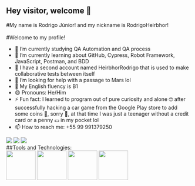 ## Hey visitor, welcome 👋

#My name is Rodrigo Júnior! and my nickname is RodrigoHeirbhor!
<br><br>
#Welcome to my profile!

- 🔭 I’m currently studying QA Automation and QA process
- 🌱 I’m currently learning about GitHub, Cypress, Robot Framework, JavaScript, Postman, and BDD
- 👯 I have a second account named HeirbhorRodrigo that is used to make collaborative tests between itself
- 🤔 I’m looking for help with a passage to Mars lol
- 💬 My English fluency is B1
- 😄 Pronouns: He/Him
- ⚡ Fun fact: I learned to program out of pure curiosity and alone 🤓 after successfully hacking a car game from the Google Play store to add some coins 👀, sorry 🥺, at that time I was just a teenager without a credit card or a penny 💵 in my pocket lol
- 📫 How to reach me: +55 99 991379250
<div>
     <a href="https://instagram.com/rodrigo.heirbhor" target="_blank"><img loading="lazy" src="https://img.shields.io/badge/-Instagram-%23E4405F?style=for-the-badge&logo=instagram&logoColor=white" target="_blank"></a>
     <a href = "mailto:rodrigoheirbhor@gmail.com"><img loading="lazy" src="https://img.shields.io/badge/Gmail-D14836?style=for-the-badge&logo=gmail&logoColor=white" target="_blank"></a>
     <a href="https://www.linkedin.com/in/rodrigoheirbhor" target="_blank"><img loading="lazy" src="https://img.shields.io/badge/-LinkedIn-%230077B5?style=for-the-badge&logo=linkedin&logoColor=white" target="_blank"></a>
</div>
##Tools and Technologies:
<br>
<img loading="lazy" src="https://cdn.jsdelivr.net/gh/devicons/devicon@latest/icons/github/github-original-wordmark.svg" width="80" height="80"/>
<img src="https://cdn.jsdelivr.net/gh/devicons/devicon@latest/icons/cypressio/cypressio-original-wordmark.svg" width="80" height="80"/>
<img src="https://cdn.jsdelivr.net/gh/devicons/devicon@latest/icons/postman/postman-original.svg" width="80" height="80"/>
<img src="https://cdn.jsdelivr.net/gh/devicons/devicon@latest/icons/javascript/javascript-original.svg" width="80" height="80"/>
<!--https://github.com/Ileriayo/markdown-badges?tab=readme-ov-file#markdown-badges
https://devicon.dev/
